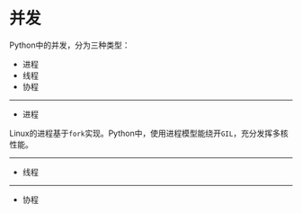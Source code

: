# 并发

Python中的并发，分为三种类型：

+ 进程
+ 线程
+ 协程

--------------------------------------------------------------------------------
+ 进程

Linux的进程基于`fork`实现。Python中，使用进程模型能绕开`GIL`，充分发挥多核性能。


--------------------------------------------------------------------------------
+ 线程


--------------------------------------------------------------------------------
+ 协程


